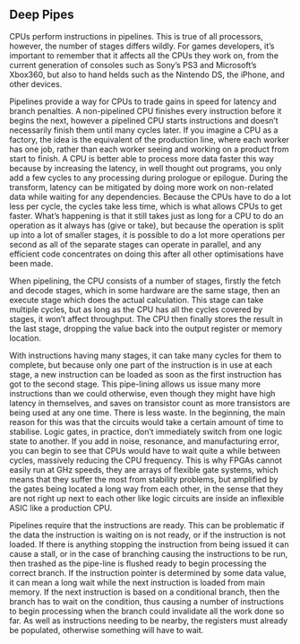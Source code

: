 Deep Pipes
----------

CPUs perform instructions in pipelines. This is true of all processors,
however, the number of stages differs wildly. For games developers, it’s
important to remember that it affects all the CPUs they work on, from
the current generation of consoles such as Sony’s PS3 and Microsoft’s
Xbox360, but also to hand helds such as the Nintendo DS, the iPhone, and
other devices.

Pipelines provide a way for CPUs to trade gains in speed for latency and
branch penalties. A non-pipelined CPU finishes every instruction before
it begins the next, however a pipelined CPU starts instructions and
doesn’t necessarily finish them until many cycles later. If you imagine
a CPU as a factory, the idea is the equivalent of the production line,
where each worker has one job, rather than each worker seeing and
working on a product from start to finish. A CPU is better able to
process more data faster this way because by increasing the latency, in
well thought out programs, you only add a few cycles to any processing
during prologue or epilogue. During the transform, latency can be
mitigated by doing more work on non-related data while waiting for any
dependencies. Because the CPUs have to do a lot less per cycle, the
cycles take less time, which is what allows CPUs to get faster. What’s
happening is that it still takes just as long for a CPU to do an
operation as it always has (give or take), but because the operation is
split up into a lot of smaller stages, it is possible to do a lot more
operations per second as all of the separate stages can operate in
parallel, and any efficient code concentrates on doing this after all
other optimisations have been made.

When pipelining, the CPU consists of a number of stages, firstly the
fetch and decode stages, which in some hardware are the same stage, then
an execute stage which does the actual calculation. This stage can take
multiple cycles, but as long as the CPU has all the cycles covered by
stages, it won’t affect throughput. The CPU then finally stores the
result in the last stage, dropping the value back into the output
register or memory location.

With instructions having many stages, it can take many cycles for them
to complete, but because only one part of the instruction is in use at
each stage, a new instruction can be loaded as soon as the first
instruction has got to the second stage. This pipe-lining allows us
issue many more instructions than we could otherwise, even though they
might have high latency in themselves, and saves on transistor count as
more transistors are being used at any one time. There is less waste. In
the beginning, the main reason for this was that the circuits would take
a certain amount of time to stabilise. Logic gates, in practice, don’t
immediately switch from one logic state to another. If you add in noise,
resonance, and manufacturing error, you can begin to see that CPUs would
have to wait quite a while between cycles, massively reducing the CPU
frequency. This is why FPGAs cannot easily run at GHz speeds, they are
arrays of flexible gate systems, which means that they suffer the most
from stability problems, but amplified by the gates being located a long
way from each other, in the sense that they are not right up next to
each other like logic circuits are inside an inflexible ASIC like a
production CPU.

Pipelines require that the instructions are ready. This can be
problematic if the data the instruction is waiting on is not ready, or
if the instruction is not loaded. If there is anything stopping the
instruction from being issued it can cause a stall, or in the case of
branching causing the instructions to be run, then trashed as the
pipe-line is flushed ready to begin processing the correct branch. If
the instruction pointer is determined by some data value, it can mean a
long wait while the next instruction is loaded from main memory. If the
next instruction is based on a conditional branch, then the branch has
to wait on the condition, thus causing a number of instructions to begin
processing when the branch could invalidate all the work done so far. As
well as instructions needing to be nearby, the registers must already be
populated, otherwise something will have to wait.

